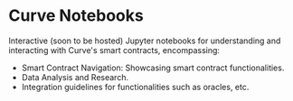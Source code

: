 # Curve Notebooks

Interactive (soon to be hosted) Jupyter notebooks for understanding and interacting with Curve's smart contracts, encompassing:

- Smart Contract Navigation: Showcasing smart contract functionalities.
- Data Analysis and Research.
- Integration guidelines for functionalities such as oracles, etc.
